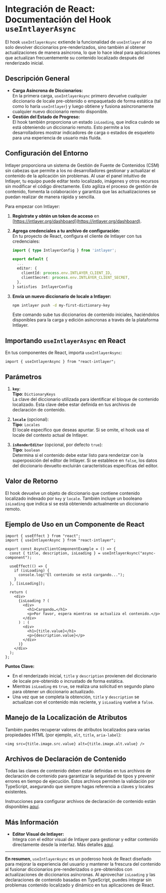 # Integración de React: Documentación del Hook `useIntlayerAsync`

El hook `useIntlayerAsync` extiende la funcionalidad de `useIntlayer` al no solo devolver diccionarios pre-renderizados, sino también al obtener actualizaciones de manera asíncrona, lo que lo hace ideal para aplicaciones que actualizan frecuentemente su contenido localizado después del renderizado inicial.

## Descripción General

- **Carga Asíncrona de Diccionarios:**  
  En la primera carga, `useIntlayerAsync` primero devuelve cualquier diccionario de locale pre-obtenido o empaquetado de forma estática (tal como lo haría `useIntlayer`) y luego obtiene y fusiona asíncronamente cualquier nuevo diccionario remoto disponible.
- **Gestión del Estado de Progreso:**  
  El hook también proporciona un estado `isLoading`, que indica cuándo se está obteniendo un diccionario remoto. Esto permite a los desarrolladores mostrar indicadores de carga o estados de esqueleto para una experiencia de usuario más fluida.

## Configuración del Entorno

Intlayer proporciona un sistema de Gestión de Fuente de Contenidos (CSM) sin cabezas que permite a los no desarrolladores gestionar y actualizar el contenido de la aplicación sin problemas. Al usar el panel intuitivo de Intlayer, tu equipo puede editar texto localizado, imágenes y otros recursos sin modificar el código directamente. Esto agiliza el proceso de gestión de contenido, fomenta la colaboración y garantiza que las actualizaciones se puedan realizar de manera rápida y sencilla.

Para empezar con Intlayer:

1. **Regístrate y obtén un token de acceso** en [https://intlayer.org/dashboard](https://intlayer.org/dashboard).
2. **Agrega credenciales a tu archivo de configuración:**  
   En tu proyecto de React, configura el cliente de Intlayer con tus credenciales:

   ```typescript
   import { type IntlayerConfig } from 'intlayer';

   export default {
     ...
     editor: {
       clientId: process.env.INTLAYER_CLIENT_ID,
       clientSecret: process.env.INTLAYER_CLIENT_SECRET,
     },
   } satisfies  IntlayerConfig
   ```

3. **Envía un nuevo diccionario de locale a Intlayer:**

   ```bash
   npm intlayer push -d my-first-dictionary-key
   ```

   Este comando sube tus diccionarios de contenido iniciales, haciéndolos disponibles para la carga y edición asíncronas a través de la plataforma Intlayer.

## Importando `useIntlayerAsync` en React

En tus componentes de React, importa `useIntlayerAsync`:

```tsx
import { useIntlayerAsync } from "react-intlayer";
```

## Parámetros

1. **`key`**:  
   **Tipo**: `DictionaryKeys`  
   La clave del diccionario utilizada para identificar el bloque de contenido localizado. Esta clave debe estar definida en tus archivos de declaración de contenido.

2. **`locale`** (opcional):  
   **Tipo**: `Locales`  
   El locale específico que deseas apuntar. Si se omite, el hook usa el locale del contexto actual de Intlayer.

3. **`isRenderEditor`** (opcional, por defecto `true`):  
   **Tipo**: `boolean`  
   Determina si el contenido debe estar listo para renderizar con la superposición del editor de Intlayer. Si se establece en `false`, los datos del diccionario devuelto excluirán características específicas del editor.

## Valor de Retorno

El hook devuelve un objeto de diccionario que contiene contenido localizado indexado por `key` y `locale`. También incluye un booleano `isLoading` que indica si se está obteniendo actualmente un diccionario remoto.

## Ejemplo de Uso en un Componente de React

```tsx
import { useEffect } from "react";
import { useIntlayerAsync } from "react-intlayer";

export const AsyncClientComponentExample = () => {
  const { title, description, isLoading } = useIntlayerAsync("async-component");

  useEffect(() => {
    if (isLoading) {
      console.log("El contenido se está cargando...");
    }
  }, [isLoading]);

  return (
    <div>
      {isLoading ? (
        <div>
          <h1>Cargando…</h1>
          <p>Por favor, espera mientras se actualiza el contenido.</p>
        </div>
      ) : (
        <div>
          <h1>{title.value}</h1>
          <p>{description.value}</p>
        </div>
      )}
    </div>
  );
};
```

**Puntos Clave:**

- En el renderizado inicial, `title` y `description` provienen del diccionario de locale pre-obtenido o incrustado de forma estática.
- Mientras `isLoading` es `true`, se realiza una solicitud en segundo plano para obtener un diccionario actualizado.
- Una vez que se completa la obtención, `title` y `description` se actualizan con el contenido más reciente, y `isLoading` vuelve a `false`.

## Manejo de la Localización de Atributos

También puedes recuperar valores de atributos localizados para varias propiedades HTML (por ejemplo, `alt`, `title`, `aria-label`):

```tsx
<img src={title.image.src.value} alt={title.image.alt.value} />
```

## Archivos de Declaración de Contenido

Todas las claves de contenido deben estar definidas en tus archivos de declaración de contenido para garantizar la seguridad de tipos y prevenir errores en tiempo de ejecución. Estos archivos permiten la validación por TypeScript, asegurando que siempre hagas referencia a claves y locales existentes.

Instrucciones para configurar archivos de declaración de contenido están disponibles [aquí](https://github.com/aymericzip/intlayer/blob/main/docs/es/content_declaration/get_started.md).

## Más Información

- **Editor Visual de Intlayer:**  
  Integra con el editor visual de Intlayer para gestionar y editar contenido directamente desde la interfaz. Más detalles [aquí](https://github.com/aymericzip/intlayer/blob/main/docs/es/intlayer_editor.md).

---

**En resumen**, `useIntlayerAsync` es un poderoso hook de React diseñado para mejorar la experiencia del usuario y mantener la frescura del contenido al fusionar diccionarios pre-renderizados o pre-obtenidos con actualizaciones de diccionarios asíncronas. Al aprovechar `isLoading` y las declaraciones de contenido basadas en TypeScript, puedes integrar sin problemas contenido localizado y dinámico en tus aplicaciones de React.
